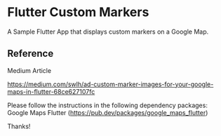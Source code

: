# Flutter Custom Markers

A Sample Flutter App that displays custom markers on a Google Map.

## Reference
Medium Article

https://medium.com/swlh/ad-custom-marker-images-for-your-google-maps-in-flutter-68ce627107fc

Please follow the instructions in the following dependency packages:
Google Maps Flutter (https://pub.dev/packages/google_maps_flutter)

Thanks!
